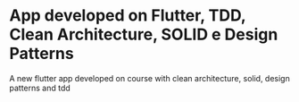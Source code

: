 # App developed on Flutter, TDD, Clean Architecture, SOLID e Design Patterns  

A new flutter app developed on course with clean architecture, solid, design patterns and tdd
